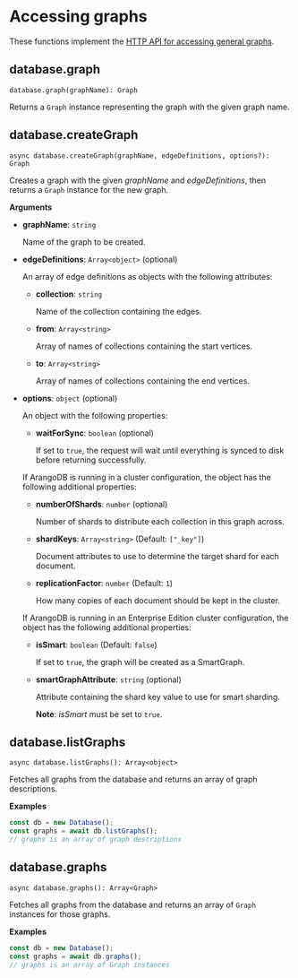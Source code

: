 # Accessing graphs

These functions implement the
[HTTP API for accessing general graphs](https://www.arangodb.com/docs/stable/http/gharial.html).

## database.graph

`database.graph(graphName): Graph`

Returns a `Graph` instance representing the graph with the given graph name.

## database.createGraph

`async database.createGraph(graphName, edgeDefinitions, options?): Graph`

Creates a graph with the given _graphName_ and _edgeDefinitions_, then returns
a `Graph` instance for the new graph.

**Arguments**

- **graphName**: `string`

  Name of the graph to be created.

- **edgeDefinitions**: `Array<object>` (optional)

  An array of edge definitions as objects with the following attributes:

  - **collection**: `string`

    Name of the collection containing the edges.

  - **from**: `Array<string>`

    Array of names of collections containing the start vertices.

  - **to**: `Array<string>`

    Array of names of collections containing the end vertices.

- **options**: `object` (optional)

  An object with the following properties:

  - **waitForSync**: `boolean` (optional)

    If set to `true`, the request will wait until everything is synced to
    disk before returning successfully.

  If ArangoDB is running in a cluster configuration, the object has the
  following additional properties:

  - **numberOfShards**: `number` (optional)

    Number of shards to distribute each collection in this graph across.

  - **shardKeys**: `Array<string>` (Default: `["_key"]`)

    Document attributes to use to determine the target shard for each document.

  - **replicationFactor**: `number` (Default: `1`)

    How many copies of each document should be kept in the cluster.

  If ArangoDB is running in an Enterprise Edition cluster configuration, the
  object has the following additional properties:

  - **isSmart**: `boolean` (Default: `false`)

    If set to `true`, the graph will be created as a SmartGraph.

  - **smartGraphAttribute**: `string` (optional)

    Attribute containing the shard key value to use for smart sharding.

    **Note**: _isSmart_ must be set to `true`.

## database.listGraphs

`async database.listGraphs(): Array<object>`

Fetches all graphs from the database and returns an array of graph descriptions.

**Examples**

```js
const db = new Database();
const graphs = await db.listGraphs();
// graphs is an array of graph descriptions
```

## database.graphs

`async database.graphs(): Array<Graph>`

Fetches all graphs from the database and returns an array of `Graph` instances
for those graphs.

**Examples**

```js
const db = new Database();
const graphs = await db.graphs();
// graphs is an array of Graph instances
```
